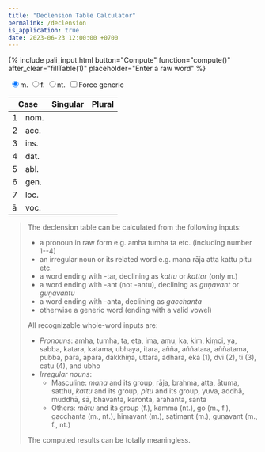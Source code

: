 ```yaml
---
title: "Declension Table Calculator"
permalink: /declension
is_application: true
date: 2023-06-23 12:00:00 +0700
---
```


{% include pali_input.html button="Compute" function="compute()" after_clear="fillTable(1)" placeholder="Enter a raw word" %}
<div>
<span style="padding: 3px">
<label for="gendm"><input type="radio" id="gendm" name="gender-radio" value="m" onChange="compute();" checked>m.</label>
<label for="gendf"><input type="radio" id="gendf" name="gender-radio" value="f" onChange="compute();">f.</label>
<label for="gendn"><input type="radio" id="gendn" name="gender-radio" value="n" onChange="compute();">nt.</label>
</span>
<span><label for="forcegen"><input type="checkbox" id="forcegen" onChange="compute();">Force generic</label></span>
<span class="label" id="wordclass" style="display:none;"></span><span class="label label-green" id="computed" style="display:none;">computed</span>
</div>
<p>
<table>
	<thead>
		<tr><th colspan="2">Case</th><th>Singular</th><th>Plural</th></tr>
	</thead>
	<tbody>
		<tr><td>1</td><td>nom.</td><td><span id="nom_sg1"></span></td><td><span id="nom_pl1"></span></td></tr>
		<tr><td>2</td><td>acc.</td><td><span id="acc_sg1"></span></td><td><span id="acc_pl1"></span></td></tr>
		<tr><td>3</td><td>ins.</td><td><span id="ins_sg1"></span></td><td><span id="ins_pl1"></span></td></tr>
		<tr><td>4</td><td>dat.</td><td><span id="dat_sg1"></span></td><td><span id="dat_pl1"></span></td></tr>
		<tr><td>5</td><td>abl.</td><td><span id="abl_sg1"></span></td><td><span id="abl_pl1"></span></td></tr>
		<tr><td>6</td><td>gen.</td><td><span id="gen_sg1"></span></td><td><span id="gen_pl1"></span></td></tr>
		<tr><td>7</td><td>loc.</td><td><span id="loc_sg1"></span></td><td><span id="loc_pl1"></span></td></tr>
		<tr><td>ā</td><td>voc.</td><td><span id="voc_sg1"></span></td><td><span id="voc_pl1"></span></td></tr>
	</tbody>
</table>
</p>

<script src="/assets/js/decllib.js"></script>
<script src="/assets/js/declprog.js"></script>

> The declension table can be calculated from the following inputs:
> - a pronoun in raw form e.g. amha tumha ta etc. (including number 1--4)
> - an irregular noun or its related word e.g. mana rāja atta kattu pitu etc.
> - a word ending with -tar, declining as *kattu* or *kattar* (only m.)
> - a word ending with -ant (not -antu), declining as *guṇavant* or *guṇavantu*
> - a word ending with -anta, declining as *gacchanta*
> - otherwise a generic word (ending with a valid vowel)
>
> All recognizable whole-word inputs are:
> - *Pronouns*: amha, tumha, ta, eta, ima, amu, ka, kiṃ, kiṃci, ya, sabba, katara, katama, ubhaya, itara, añña, aññatara, aññatama, pubba, para, apara, dakkhiṇa, uttara, adhara, eka (1), dvi (2), ti (3), catu (4), and ubho
> - *Irregular nouns*:
> 	- Masculine: *mana* and its group, rāja, brahma, atta, ātuma, satthu, *kattu* and its group, *pitu* and its group, yuva, addhā, muddhā, sā, bhavanta, karonta, arahanta, santa 
> 	- Others: *mātu* and its group (f.), kamma (nt.), go (m., f.), gacchanta (m., nt.), himavant (m.), satimant (m.), guṇavant (m., f., nt.)
>
> The computed results can be totally meaningless.

